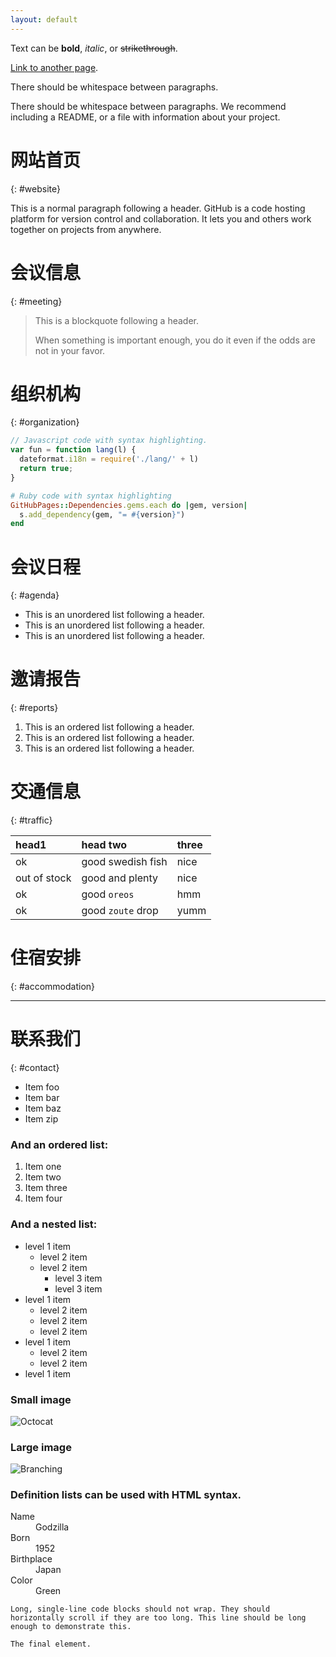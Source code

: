 ```yaml
---
layout: default
---
```

<!-- markdownlint-disable -->

Text can be **bold**, _italic_, or ~~strikethrough~~.

[Link to another page](./another-page.html).

There should be whitespace between paragraphs.

There should be whitespace between paragraphs. We recommend including a README, or a file with information about your project.

# 网站首页  
{: #website}

This is a normal paragraph following a header. GitHub is a code hosting platform for version control and collaboration. It lets you and others work together on projects from anywhere.

# 会议信息  
{: #meeting}

> This is a blockquote following a header.
>
> When something is important enough, you do it even if the odds are not in your favor.

# 组织机构  
{: #organization}

```js
// Javascript code with syntax highlighting.
var fun = function lang(l) {
  dateformat.i18n = require('./lang/' + l)
  return true;
}
```

```ruby
# Ruby code with syntax highlighting
GitHubPages::Dependencies.gems.each do |gem, version|
  s.add_dependency(gem, "= #{version}")
end
```

# 会议日程  
{: #agenda}

*   This is an unordered list following a header.
*   This is an unordered list following a header.
*   This is an unordered list following a header.

# 邀请报告  
{: #reports}

1.  This is an ordered list following a header.
2.  This is an ordered list following a header.
3.  This is an ordered list following a header.

# 交通信息  
{: #traffic}

| head1        | head two          | three |
|:-------------|:------------------|:------|
| ok           | good swedish fish | nice  |
| out of stock | good and plenty   | nice  |
| ok           | good `oreos`      | hmm   |
| ok           | good `zoute` drop | yumm  |

# 住宿安排  
{: #accommodation}

* * *

# 联系我们  
{: #contact}

*   Item foo
*   Item bar
*   Item baz
*   Item zip

### And an ordered list:

1.  Item one
1.  Item two
1.  Item three
1.  Item four

### And a nested list:

- level 1 item
  - level 2 item
  - level 2 item
    - level 3 item
    - level 3 item
- level 1 item
  - level 2 item
  - level 2 item
  - level 2 item
- level 1 item
  - level 2 item
  - level 2 item
- level 1 item

### Small image

![Octocat](https://github.githubassets.com/images/icons/emoji/octocat.png)

### Large image

![Branching](https://guides.github.com/activities/hello-world/branching.png)


### Definition lists can be used with HTML syntax.

<dl>
<dt>Name</dt>
<dd>Godzilla</dd>
<dt>Born</dt>
<dd>1952</dd>
<dt>Birthplace</dt>
<dd>Japan</dd>
<dt>Color</dt>
<dd>Green</dd>
</dl>

```
Long, single-line code blocks should not wrap. They should horizontally scroll if they are too long. This line should be long enough to demonstrate this.
```

```
The final element.
```

